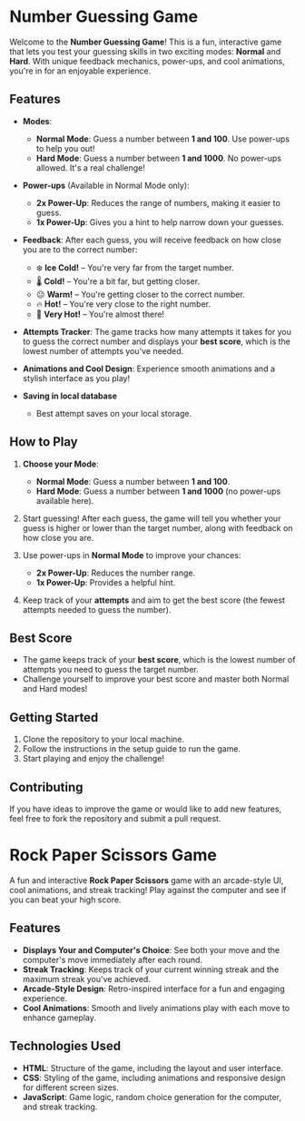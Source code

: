 # Number Guessing Game

Welcome to the **Number Guessing Game**! This is a fun, interactive game that lets you test your guessing skills in two exciting modes: **Normal** and **Hard**. With unique feedback mechanics, power-ups, and cool animations, you're in for an enjoyable experience. 

## Features

- **Modes**:
  - **Normal Mode**: Guess a number between **1 and 100**. Use power-ups to help you out!
  - **Hard Mode**: Guess a number between **1 and 1000**. No power-ups allowed. It's a real challenge!

- **Power-ups** (Available in Normal Mode only):
  - **2x Power-Up**: Reduces the range of numbers, making it easier to guess.
  - **1x Power-Up**: Gives you a hint to help narrow down your guesses.

- **Feedback**: After each guess, you will receive feedback on how close you are to the correct number:
  - ❄️ **Ice Cold!** – You're very far from the target number.
  - 🌡️ **Cold!** – You're a bit far, but getting closer.
  - 😐 **Warm!** – You're getting closer to the correct number.
  - 🔥 **Hot!** – You're very close to the right number.
  - 🌋 **Very Hot!** – You're almost there!

- **Attempts Tracker**: The game tracks how many attempts it takes for you to guess the correct number and displays your **best score**, which is the lowest number of attempts you've needed.

- **Animations and Cool Design**: Experience smooth animations and a stylish interface as you play!

- **Saving in local database**
  - Best attempt saves on your local storage.

## How to Play

1. **Choose your Mode**:
   - **Normal Mode**: Guess a number between **1 and 100**.
   - **Hard Mode**: Guess a number between **1 and 1000** (no power-ups available here).

2. Start guessing! After each guess, the game will tell you whether your guess is higher or lower than the target number, along with feedback on how close you are.

3. Use power-ups in **Normal Mode** to improve your chances:
   - **2x Power-Up**: Reduces the number range.
   - **1x Power-Up**: Provides a helpful hint.

4. Keep track of your **attempts** and aim to get the best score (the fewest attempts needed to guess the number).

## Best Score

- The game keeps track of your **best score**, which is the lowest number of attempts you need to guess the target number.
- Challenge yourself to improve your best score and master both Normal and Hard modes!

## Getting Started

1. Clone the repository to your local machine.
2. Follow the instructions in the setup guide to run the game.
3. Start playing and enjoy the challenge!

## Contributing

If you have ideas to improve the game or would like to add new features, feel free to fork the repository and submit a pull request.

# Rock Paper Scissors Game

A fun and interactive **Rock Paper Scissors** game with an arcade-style UI, cool animations, and streak tracking! Play against the computer and see if you can beat your high score.

## Features

- **Displays Your and Computer's Choice**: See both your move and the computer's move immediately after each round.
- **Streak Tracking**: Keeps track of your current winning streak and the maximum streak you've achieved.
- **Arcade-Style Design**: Retro-inspired interface for a fun and engaging experience.
- **Cool Animations**: Smooth and lively animations play with each move to enhance gameplay.

## Technologies Used

- **HTML**: Structure of the game, including the layout and user interface.
- **CSS**: Styling of the game, including animations and responsive design for different screen sizes.
- **JavaScript**: Game logic, random choice generation for the computer, and streak tracking.